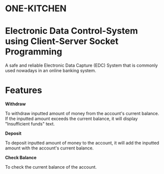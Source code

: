 #  ONE-KITCHEN

# Electronic Data Control-System using Client-Server Socket Programming  

A safe and reliable Electronic Data Capture (EDC) System that is commonly used nowadays in an online banking system.

# Features

**Withdraw**

To withdraw inputted amount of money from the account's current balance. If the inputted amount exceeds the current balance, it will display "Insufficient funds" text.

**Deposit**

To deposit inputted amount of money to the account, it will add the inputted amount with the account's current balance.

**Check Balance**

To check the current balance of the account.
